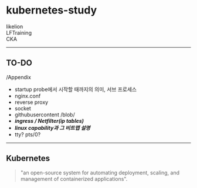 # kubernetes-study
likelion  
LFTraining  
CKA 

___

## TO-DO 
/Appendix 
- startup probe에서 시작할 때까지의 의미, 서브 프로세스
- nginx.conf
- reverse proxy
- socket
- githubusercontent /blob/
- _**ingress / Netfilter(ip tables)**_
- _**linux capability과 그 비트맵 설명**_
- tty? pts/0?

___

## Kubernetes
> "an open-source system for automating deployment, scaling, and management of containerized applications".

